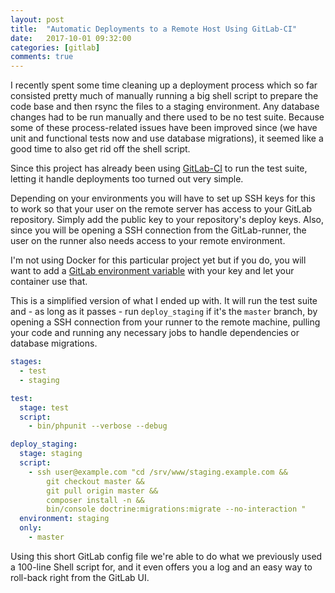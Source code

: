 ```yaml
---
layout: post
title:  "Automatic Deployments to a Remote Host Using GitLab-CI"
date:   2017-10-01 09:32:00
categories: [gitlab]
comments: true
---
```


I recently spent some time cleaning up a deployment process which so far consisted pretty much of manually running a big shell script to prepare the code base and then rsync the files to a staging environment. Any database changes had to be run manually and there used to be no test suite. Because some of these process-related issues have been improved since (we have unit and functional tests now and use database migrations), it seemed like a good time to also get rid off the shell script.

Since this project has already been using [GitLab-CI](https://about.gitlab.com/features/gitlab-ci-cd/) to run the test suite, letting it handle deployments too turned out very simple.

Depending on your environments you will have to set up SSH keys for this to work so that your user on the remote server has access to your GitLab repository. Simply add the public key to your repository's deploy keys. Also, since you will be opening a SSH connection from the GitLab-runner, the user on the runner also needs access to your remote environment.

I'm not using Docker for this particular project yet but if you do, you will want to add a [GitLab environment variable](https://docs.gitlab.com/ce/administration/environment_variables.html) with your key and let your container use that.

This is a simplified version of what I ended up with. It will run the test suite and - as long as it passes - run `deploy_staging` if it's the `master` branch, by opening a SSH connection from your runner to the remote machine, pulling your code and running any necessary jobs to handle dependencies or database migrations.

```yaml
stages:
  - test
  - staging

test:
  stage: test
  script:
    - bin/phpunit --verbose --debug

deploy_staging:
  stage: staging
  script:
    - ssh user@example.com "cd /srv/www/staging.example.com &&
        git checkout master &&
        git pull origin master &&
        composer install -n &&
        bin/console doctrine:migrations:migrate --no-interaction "
  environment: staging
  only:
    - master
```

Using this short GitLab config file we're able to do what we previously used a 100-line Shell script for, and it even offers you a log and an easy way to roll-back right from the GitLab UI.
